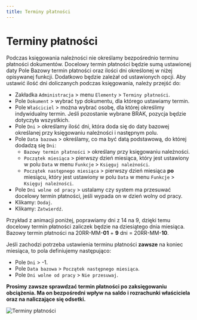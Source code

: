 ```yaml
---
title: Terminy płatności
---
```


# Terminy płatności

Podczas księgowania należności nie określamy bezpośrednio terminu płatności dokumentów. Docelowy termin płatności będzie sumą ustawionej daty Pole Bazowy termin płatności oraz ilości dni określonej w niżej opisywanej funkcji. Dodatkowo będzie zależał od ustawionych opcji.  Aby ustawić ilość dni doliczanych podczas księgowania, należy przejść do:

- Zakładka `Administracja` > menu `Elementy` > `Terminy płatności`.
- Pole `Dokument` > wybrać typ dokumentu, dla którego ustawiamy termin.
- Pole `Właściciel` > można wybrać osobę, dla której określimy indywidualny termin. Jeśli pozostanie wybrane BRAK, pozycja będzie dotyczyła wszystkich.
- Pole `Dni` > określamy ilość dni, która doda się do daty bazowej określanej przy księgowaniu należności i następnym polu.
- Pole `Data bazowa` > określamy, co ma być datą podstawową, do której dodadzą się `Dni`:
  - `Bazowy termin płatności` > określany przy księgowaniu należności.
  - `Początek miesiąca` > pierwszy dzień miesiąca, który jest ustawiony w polu `Data` w menu `Funkcje` > `Księguj należności`.
  - `Początek następnego miesiąca` > pierwszy dzień miesiąca **po** miesiącu, który jest ustawiony w polu `Data` w menu `Funkcje` > `Księguj należności`.
- Pole `Dni wolne od pracy` > ustalamy czy system ma przesuwać docelowy termin płatności, jeśli wypada on w dzień wolny od pracy.
- Klikamy: `Dodaj`.
- Klikamy: `Zatwierdź`.

Przykład z animacji poniżej, poprawiamy dni z 14 na 9, dzięki temu docelowy termin płatności zaliczek będzie na dziesiątego dnia miesiąca. Bazowy termin płatności na 20RR-MM-**01** + **9** dni = 20RR-MM-**10**.

Jeśli zachodzi potrzeba ustawienia terminu płatności **zawsze** na koniec miesiąca, to pola definiujemy następująco:

 - Pole `Dni` > -1.
 - Pole `Data bazowa` > `Początek następnego miesiąca`.
 - Pole `Dni wolne od pracy` > `Nie przesuwaj`.

**Prosimy zawsze sprawdzać termin płatności po zaksięgowaniu obciążenia. Ma on bezpośredni wpływ na saldo i rozrachunki właściciela oraz na naliczające się odsetki.**

![Terminy płatności](terplatnosci.gif)